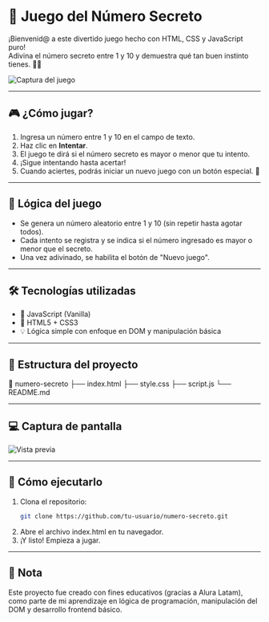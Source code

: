 # 🔐 Juego del Número Secreto

¡Bienvenid@ a este divertido juego hecho con HTML, CSS y JavaScript puro!  
Adivina el número secreto entre 1 y 10 y demuestra qué tan buen instinto tienes. 🤖🎯

![Captura del juego](./ruta-a-tu-imagen/Screenshot.png)

---

## 🎮 ¿Cómo jugar?

1. Ingresa un número entre 1 y 10 en el campo de texto.
2. Haz clic en **Intentar**.
3. El juego te dirá si el número secreto es mayor o menor que tu intento.
4. ¡Sigue intentando hasta acertar!
5. Cuando aciertes, podrás iniciar un nuevo juego con un botón especial. 🥳

---

## 🧠 Lógica del juego

- Se genera un número aleatorio entre 1 y 10 (sin repetir hasta agotar todos).
- Cada intento se registra y se indica si el número ingresado es mayor o menor que el secreto.
- Una vez adivinado, se habilita el botón de "Nuevo juego".

---

## 🛠️ Tecnologías utilizadas

- 🧪 JavaScript (Vanilla)
- 🎨 HTML5 + CSS3
- 💡 Lógica simple con enfoque en DOM y manipulación básica

---

## 📂 Estructura del proyecto
📁 numero-secreto
├── index.html
├── style.css
├── script.js
└── README.md

---

## 💻 Captura de pantalla

![Vista previa](./ruta-a-tu-imagen/Screenshot%202025-08-06%20at%207.35.00%E2%80%AFp.m..png)

---

## 🚀 Cómo ejecutarlo

1. Clona el repositorio:
   ```bash
   git clone https://github.com/tu-usuario/numero-secreto.git
2. Abre el archivo index.html en tu navegador.
3. ¡Y listo! Empieza a jugar.

---

## 📌 Nota
Este proyecto fue creado con fines educativos (gracias a Alura Latam), como parte de mi aprendizaje en lógica de programación, manipulación del DOM y desarrollo frontend básico.


